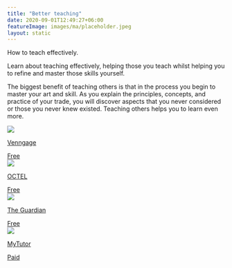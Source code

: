 ```yaml
---
title: "Better teaching"
date: 2020-09-01T12:49:27+06:00
featureImage: images/ma/placeholder.jpeg
layout: static
---
```


How to teach effectively.

Learn about teaching effectively, helping those you teach whilst helping you to refine and master those skills yourself.

The biggest benefit of teaching others is that in the process you begin to master your art and skill. As you explain the principles, concepts, and practice of your trade, you will discover aspects that you never considered or those you never knew existed. Teaching others helps you to learn even more.

<a class="ma-link" href="https://venngage.com/blog/training-materials/"><div class="ma-card ma-card-Learning"><div class="ma-icon"><img src ="/images/Icon-check - learning - opacity.svg"/></div><div class="ma-name"><p>Venngage</p></div><div class="ma-paid-text"><span>Free</span></div></div></a><a class="ma-link" href="http://octel.alt.ac.uk/course-materials/learning-materials/"><div class="ma-card ma-card-Learning"><div class="ma-icon"><img src ="/images/Icon-check - learning - opacity.svg"/></div><div class="ma-name"><p>OCTEL</p></div><div class="ma-paid-text"><span>Free</span></div></div></a><a class="ma-link" href="https://www.theguardian.com/teacher-network/teacher-blog/2014/oct/31/effective-teaching-10-tips"><div class="ma-card ma-card-Learning"><div class="ma-icon"><img src ="/images/Icon-check - learning - opacity.svg"/></div><div class="ma-name"><p>The Guardian</p></div><div class="ma-paid-text"><span>Free</span></div></div></a><a class="ma-link" href="https://www.mytutor.co.uk/tutors/apply/"><div class="ma-card ma-card-Learning"><div class="ma-icon"><img src ="/images/Icon-pound - learning - opacity.svg"/></div><div class="ma-name"><p>MyTutor</p></div><div class="ma-paid-text"><span>Paid</span></div></div></a>  

<br/><br/>






